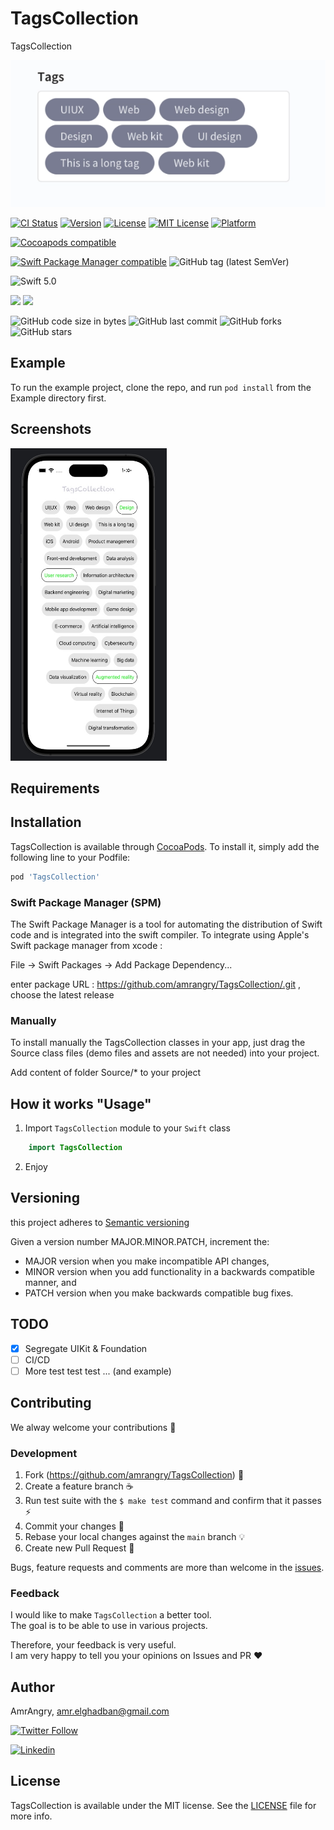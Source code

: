 # TagsCollection
TagsCollection

<p align="center">
  <img src ="https://github.com/amrangry/TagsCollection/blob/main/logo.png?raw=true"/>
</p>

[![CI Status](https://img.shields.io/travis/amrangry/TagsCollection.svg?style=flat)](https://travis-ci.org/amrangry/TagsCollection)
[![Version](https://img.shields.io/cocoapods/v/TagsCollection.svg?style=flat)](https://cocoapods.org/pods/TagsCollection)
[![License](https://img.shields.io/cocoapods/l/TagsCollection.svg?style=flat)](https://cocoapods.org/pods/TagsCollection)
[![MIT License](http://img.shields.io/badge/license-MIT-blue.svg?style=flat-square)](https://github.com/amrangry/TagsCollection/blob/main/LICENSE)
[![Platform](https://img.shields.io/cocoapods/p/TagsCollection.svg?style=flat)](https://cocoapods.org/pods/TagsCollection)

[![Cocoapods compatible](https://img.shields.io/badge/Cocoapods-compatible-brightgreen.svg)](https://cocoapods.org/pods/TagsCollection) 

[![Swift Package Manager compatible](https://img.shields.io/badge/Swift%20Package%20Manager-compatible-brightgreen.svg)](https://github.com/apple/swift-package-manager) ![GitHub tag (latest SemVer)](https://img.shields.io/github/v/tag/amrangry/TagsCollection?sort=semver)

![Swift 5.0](https://img.shields.io/badge/Swift-5.0-orange.svg)

![](https://img.shields.io/badge/Platform-iOS-orange) <img src="https://img.shields.io/badge/minimum%20iOS%20version-10-red"> 

![GitHub code size in bytes](https://img.shields.io/github/languages/code-size/amrangry/TagsCollection)
![GitHub last commit](https://img.shields.io/github/last-commit/amrangry/TagsCollection)
![GitHub forks](https://img.shields.io/github/forks/amrangry/TagsCollection?style=social)
![GitHub stars](https://img.shields.io/github/stars/amrangry/TagsCollection?style=social)


## Example

To run the example project, clone the repo, and run `pod install` from the Example directory first.

## Screenshots

<!--<img src="https://github.com/amrangry/TagsCollection/blob/master/Screenshots/movie.gif" width="250" height="500">-->
 <img src="https://github.com/amrangry/TagsCollection/blob/master/Screenshots/Simulator_ScreenShot_iPhone14Pro.jpg" width="250" height="500">
 
## Requirements

## Installation

TagsCollection is available through [CocoaPods](https://cocoapods.org). To install
it, simply add the following line to your Podfile:

```ruby
pod 'TagsCollection'
```

### Swift Package Manager (SPM)
The Swift Package Manager is a tool for automating the distribution of Swift code and is integrated into the swift compiler. To integrate using Apple's Swift package manager from xcode :

File -> Swift Packages -> Add Package Dependency...

enter package URL : https://github.com/amrangry/TagsCollection/.git , choose the latest release

### Manually
To install manually the TagsCollection classes in your app, just drag the Source class files (demo files and assets are not needed) into your project.

Add content of folder Source/* to your project

## How it works "Usage"
1. Import `TagsCollection` module to your `Swift` class
```swift
    import TagsCollection
```
2. Enjoy

## Versioning

this project adheres to [Semantic versioning](https://semver.org/)

Given a version number MAJOR.MINOR.PATCH, increment the:

- MAJOR version when you make incompatible API changes,
- MINOR version when you add functionality in a backwards compatible manner, and
- PATCH version when you make backwards compatible bug fixes.

## TODO

* [x] Segregate UIKit & Foundation
* [ ] CI/CD 
* [ ] More test test test ... (and example)

## Contributing

We alway welcome your contributions :clap:

### Development

1. Fork (https://github.com/amrangry/TagsCollection) :tada:
1. Create a feature branch :coffee:
1. Run test suite with the `$ make test` command and confirm that it passes :zap:
1. Commit your changes :memo:
1. Rebase your local changes against the `main` branch :bulb:
1. Create new Pull Request :love_letter:

Bugs, feature requests and comments are more than welcome in the [issues](https://github.com/amrangry/TagsCollection/issues).

### Feedback

I would like to make `TagsCollection` a better tool.  
The goal is to be able to use in various projects.

Therefore, your feedback is very useful.  
I am very happy to tell you your opinions on Issues and PR :heart:

## Author

AmrAngry, <a href="amr.elghadban@gmail.com">amr.elghadban@gmail.com</a>

[![Twitter Follow](https://img.shields.io/twitter/follow/amr_elghadban?style=social)](https://twitter.com/intent/follow?screen_name=amr_elghadban)

[![Linkedin](https://img.shields.io/badge/Lets%20Connect%20via-LinkedIn-blue)](https://www.linkedin.com/in/amrelghadban/)

## License

TagsCollection is available under the MIT license. See the [LICENSE](https://github.com/amrangry/TagsCollection/blob/master/LICENSE) file for more info.
